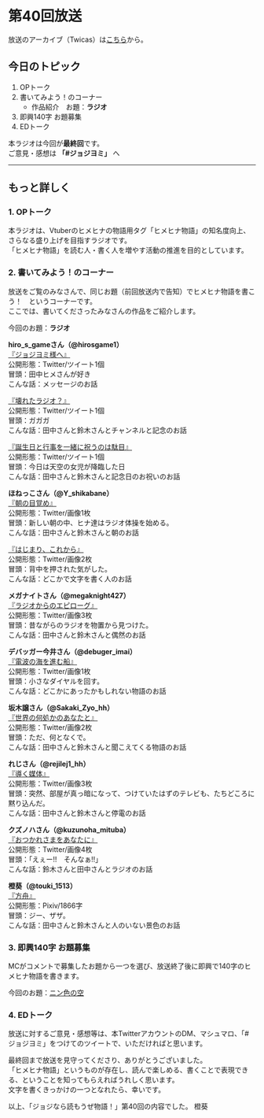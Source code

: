 # 第40回放送

放送のアーカイブ（Twicas）は[こちら](https://twitcasting.tv/hmhnstory_radio/movie/619035363)から。  

## 今日のトピック
1. OPトーク
1. 書いてみよう！のコーナー
    - 作品紹介　お題：<b>ラジオ</b>
1. 即興140字 お題募集
1. EDトーク

本ラジオは今回が**最終回**です。  
ご意見・感想は **「#ジョジヨミ」** へ

---

## もっと詳しく
### 1. OPトーク

本ラジオは、Vtuberのヒメヒナの物語用タグ「ヒメヒナ物語」の知名度向上、さらなる盛り上げを目指すラジオです。  
「ヒメヒナ物語」を読む人・書く人を増やす活動の推進を目的としています。  

### 2. 書いてみよう！のコーナー
放送をご覧のみなさんで、同じお題（前回放送内で告知）でヒメヒナ物語を書こう！　というコーナーです。  
ここでは、書いてくださったみなさんの作品をご紹介します。

今回のお題：<b>ラジオ</b>

**hiro_s_gameさん（@hirosgame1）**  
[『ジョジヨミ様へ』](https://twitter.com/hirosgame1/status/1266068969762373632?s=20)  
公開形態：Twitter/ツイート1個  
冒頭：田中ヒメさんが好き  
こんな話：メッセージのお話  

[『壊れたラジオ？』](https://twitter.com/hirosgame1/status/1266341013045428231?s=20)  
公開形態：Twitter/ツイート1個  
冒頭：ガガガ  
こんな話：田中さんと鈴木さんとチャンネルと記念のお話  

[『誕生日と行事を一緒に祝うのは駄目』](https://twitter.com/hirosgame1/status/1266341015369076736?s=20)  
公開形態：Twitter/ツイート1個  
冒頭：今日は天空の女児が降臨した日  
こんな話：田中さんと鈴木さんと記念日のお祝いのお話  

**ほねっこさん（@Y_shikabane）**  
[『朝の目覚め』](https://twitter.com/Y_shikabane/status/1266757356320243713?s=20)  
公開形態：Twitter/画像1枚  
冒頭：新しい朝の中、ヒナ達はラジオ体操を始める。  
こんな話：田中さんと鈴木さんと朝のお話  

[『はじまり、これから』](https://twitter.com/Y_shikabane/status/1266929076679237633?s=20)  
公開形態：Twitter/画像2枚  
冒頭：背中を押された気がした。  
こんな話：どこかで文字を書く人のお話  

**メガナイトさん（@megaknight427）**  
[『ラジオからのエピローグ』](https://twitter.com/megaknight427/status/1266758477872984065?s=20)  
公開形態：Twitter/画像3枚  
冒頭：昔ながらのラジオを物置から見つけた。  
こんな話：田中さんと鈴木さんと偶然のお話

**デバッガー今井さん（@debuger_imai）**  
[『電波の海を進む船』](https://twitter.com/debuger_imai/status/1266908396835336195?s=20)  
公開形態：Twitter/画像1枚  
冒頭：小さなダイヤルを回す。  
こんな話：どこかにあったかもしれない物語のお話  

**坂木譲さん（@Sakaki_Zyo_hh）**  
[『世界の何処かのあなたと』](https://twitter.com/Sakaki_Zyo/status/1266937634581934082?s=20)  
公開形態：Twitter/画像2枚  
冒頭：ただ、何となくで。  
こんな話：田中さんと鈴木さんと聞こえてくる物語のお話  

**れじさん（@rejilej1_hh）**  
[『導く媒体』](https://twitter.com/rejilej1_hh/status/1267032091146907649?s=20)  
公開形態：Twitter/画像3枚  
冒頭：突然、部屋が真っ暗になって、つけていたはずのテレビも、たちどころに黙り込んだ。  
こんな話：田中さんと鈴木さんと停電のお話  

**クズノハさん（@kuzunoha_mituba）**  
[『おつかれさまをあなたに』](https://twitter.com/kuzunoha_mituba/status/1267037679658479617?s=20)  
公開形態：Twitter/画像4枚  
冒頭：「えぇー!!　そんなぁ!!」  
こんな話：鈴木さんと田中さんとラジオのお話  

**橙葵（@touki_1513）**  
[『方舟』](https://twitter.com/touki_1513/status/1267048348244033536?s=20)  
公開形態：Pixiv/1866字  
冒頭：ジー、ザザ。  
こんな話：田中さんと鈴木さんと人のいない景色のお話  


### 3. 即興140字 お題募集
MCがコメントで募集したお題から一つを選び、放送終了後に即興で140字のヒメヒナ物語を書きます。

今回のお題：[ニン色の空](https://twitter.com/hmhnStory_Radio/status/1267091984725848065?s=20)

### 4. EDトーク

放送に対するご意見・感想等は、本TwitterアカウントのDM、マシュマロ、「#ジョジヨミ」をつけてのツイートで、いただければと思います。

最終回まで放送を見守ってくださり、ありがとうございました。  
「ヒメヒナ物語」というものが存在し、読んで楽しめる、書くことで表現できる、ということを知ってもらえればうれしく思います。  
文字を書くきっかけの一つとなれたら、幸いです。



以上、「ジョジなら読もうぜ物語！」第40回の内容でした。
橙葵
